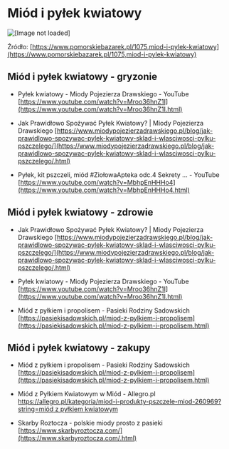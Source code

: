 # Miód i pyłek kwiatowy
![[Image not loaded]](https://www.pomorskiebazarek.pl/upload/751x506fit/bazaar_product/1075/miody.jpg)

Źródło: [https://www.pomorskiebazarek.pl/1075,miod-i-pylek-kwiatowy](https://www.pomorskiebazarek.pl/1075,miod-i-pylek-kwiatowy)

## Miód i pyłek kwiatowy - gryzonie
* Pyłek kwiatowy - Miody Pojezierza Drawskiego - YouTube
[https://www.youtube.com/watch?v=Mroo36hnZ1I](https://www.youtube.com/watch?v=Mroo36hnZ1I.html)

* Jak Prawidłowo Spożywać Pyłek Kwiatowy? | Miody Pojezierza Drawskiego
[https://www.miodypojezierzadrawskiego.pl/blog/jak-prawidlowo-spozywac-pylek-kwiatowy-sklad-i-wlasciwosci-pylku-pszczelego/](https://www.miodypojezierzadrawskiego.pl/blog/jak-prawidlowo-spozywac-pylek-kwiatowy-sklad-i-wlasciwosci-pylku-pszczelego/.html)

* Pyłek, kit pszczeli, miód #ZiołowaApteka odc.4 Sekrety ... - YouTube
[https://www.youtube.com/watch?v=MbhpEnHHHo4](https://www.youtube.com/watch?v=MbhpEnHHHo4.html)

## Miód i pyłek kwiatowy - zdrowie
* Jak Prawidłowo Spożywać Pyłek Kwiatowy? | Miody Pojezierza Drawskiego
[https://www.miodypojezierzadrawskiego.pl/blog/jak-prawidlowo-spozywac-pylek-kwiatowy-sklad-i-wlasciwosci-pylku-pszczelego/](https://www.miodypojezierzadrawskiego.pl/blog/jak-prawidlowo-spozywac-pylek-kwiatowy-sklad-i-wlasciwosci-pylku-pszczelego/.html)

* Pyłek kwiatowy - Miody Pojezierza Drawskiego - YouTube
[https://www.youtube.com/watch?v=Mroo36hnZ1I](https://www.youtube.com/watch?v=Mroo36hnZ1I.html)

* Miód z pyłkiem i propolisem - Pasieki Rodziny Sadowskich
[https://pasiekisadowskich.pl/miod-z-pylkiem-i-propolisem](https://pasiekisadowskich.pl/miod-z-pylkiem-i-propolisem.html)

## Miód i pyłek kwiatowy - zakupy
* Miód z pyłkiem i propolisem - Pasieki Rodziny Sadowskich
[https://pasiekisadowskich.pl/miod-z-pylkiem-i-propolisem](https://pasiekisadowskich.pl/miod-z-pylkiem-i-propolisem.html)

* Miód z Pyłkiem Kwiatowym w Miód - Allegro.pl
[https://allegro.pl/kategoria/miod-i-produkty-pszczele-miod-260969?string=miód z pyłkiem kwiatowym](https://allegro.pl/kategoria/miod-i-produkty-pszczele-miod-260969?string=miódzpyłkiemkwiatowym.html)

* Skarby Roztocza - polskie miody prosto z pasieki
[https://www.skarbyroztocza.com/](https://www.skarbyroztocza.com/.html)

